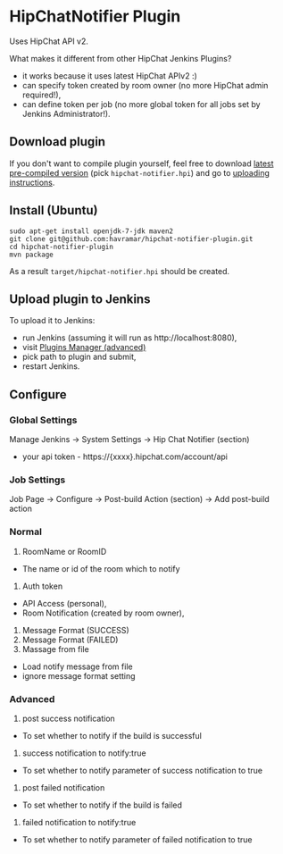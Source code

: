 # HipChatNotifier Plugin

Uses HipChat API v2.

What makes it different from other HipChat Jenkins Plugins?

* it works because it uses latest HipChat APIv2 :)
* can specify token created by room owner (no more HipChat admin required!),
* can define token per job (no more global token for all jobs set by Jenkins Administrator!).

## Download plugin

If you don't want to compile plugin yourself, feel free to download [latest pre-compiled version](https://github.com/havramar/hipchat-notifier-plugin/releases/latest) (pick `hipchat-notifier.hpi`) and go to [uploading instructions](#upload-plugin).

## Install (Ubuntu)

```
sudo apt-get install openjdk-7-jdk maven2
git clone git@github.com:havramar/hipchat-notifier-plugin.git
cd hipchat-notifier-plugin
mvn package
```

As a result `target/hipchat-notifier.hpi` should be created. 

## <a name="upload-plugin"></a> Upload plugin to Jenkins

To upload it to Jenkins:
* run Jenkins (assuming it will run as http://localhost:8080),
* visit [Plugins Manager (advanced)](http://localhost:8080/pluginManager/advanced)
* pick path to plugin and submit,
* restart Jenkins.

## Configure

### Global Settings

Manage Jenkins -> System Settings -> Hip Chat Notifier (section)
  - your api token - https://{xxxx}.hipchat.com/account/api

### Job Settings

Job Page -> Configure -> Post-build Action (section) -> Add post-build action

### Normal

1. RoomName or RoomID
  - The name or id of the room which to notify
1. Auth token
  - API Access (personal),
  - Room Notification (created by room owner),
1. Message Format (SUCCESS)
1. Message Format (FAILED)
1. Massage from file
  - Load notify message from file
  - ignore message format setting

### Advanced

1. post success notification
  - To set whether to notify if the build is successful
1. success notification to notify:true
  - To set whether to notify parameter of success notification to true
1. post failed notification
  - To set whether to notify if the build is failed
1. failed notification to notify:true
  - To set whether to notify parameter of failed notification to true
